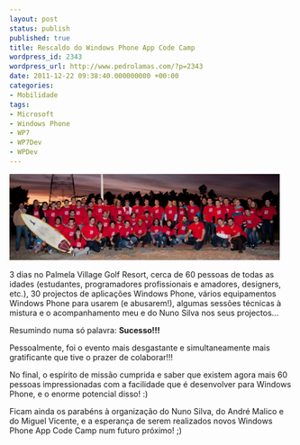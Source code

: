 ```yaml
---
layout: post
status: publish
published: true
title: Rescaldo do Windows Phone App Code Camp
wordpress_id: 2343
wordpress_url: http://www.pedrolamas.com/?p=2343
date: 2011-12-22 09:38:40.000000000 +00:00
categories:
- Mobilidade
tags:
- Microsoft
- Windows Phone
- WP7
- WP7Dev
- WPDev
---
```

[![](/wp-content/uploads/2011/12/Windows-Phone-App-Code-Camp-thumb.png "Windows Phone App Code Camp: Group photo")](/wp-content/uploads/2011/12/Windows-Phone-App-Code-Camp.png)

3 dias no Palmela Village Golf Resort, cerca de 60 pessoas de todas as idades (estudantes, programadores profissionais e amadores, designers, etc.), 30 projectos de aplicações Windows Phone, vários equipamentos Windows Phone para usarem (e abusarem!), algumas sessões técnicas à mistura e o acompanhamento meu e do Nuno Silva nos seus projectos...

Resumindo numa só palavra: **Sucesso!!!**

Pessoalmente, foi o evento mais desgastante e simultaneamente mais gratificante que tive o prazer de colaborar!!!

No final, o espírito de missão cumprida e saber que existem agora mais 60 pessoas impressionadas com a facilidade que é desenvolver para Windows Phone, e o enorme potencial disso! :)

Ficam ainda os parabéns à organização do Nuno Silva, do André Malico e do Miguel Vicente, e a esperança de serem realizados novos Windows Phone App Code Camp num futuro próximo! ;)

